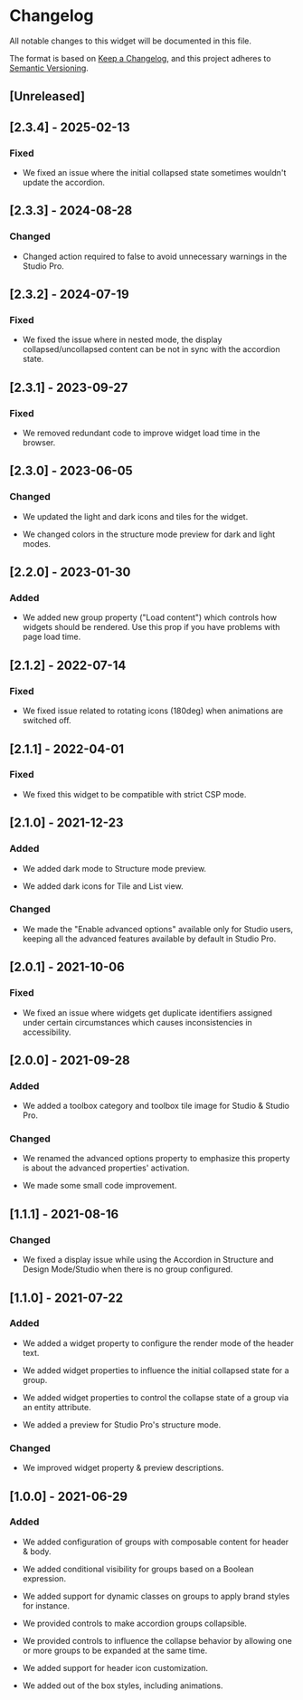 # Changelog

All notable changes to this widget will be documented in this file.

The format is based on [Keep a Changelog](https://keepachangelog.com/en/1.0.0/), and this project adheres to [Semantic Versioning](https://semver.org/spec/v2.0.0.html).

## [Unreleased]

## [2.3.4] - 2025-02-13

### Fixed

- We fixed an issue where the initial collapsed state sometimes wouldn't update the accordion.

## [2.3.3] - 2024-08-28

### Changed

- Changed action required to false to avoid unnecessary warnings in the Studio Pro.

## [2.3.2] - 2024-07-19

### Fixed

- We fixed the issue where in nested mode, the display collapsed/uncollapsed content can be not in sync with the accordion state.

## [2.3.1] - 2023-09-27

### Fixed

- We removed redundant code to improve widget load time in the browser.

## [2.3.0] - 2023-06-05

### Changed

- We updated the light and dark icons and tiles for the widget.

- We changed colors in the structure mode preview for dark and light modes.

## [2.2.0] - 2023-01-30

### Added

- We added new group property ("Load content") which controls how widgets should be rendered. Use this prop if you have problems with page load time.

## [2.1.2] - 2022-07-14

### Fixed

- We fixed issue related to rotating icons (180deg) when animations are switched off.

## [2.1.1] - 2022-04-01

### Fixed

- We fixed this widget to be compatible with strict CSP mode.

## [2.1.0] - 2021-12-23

### Added

- We added dark mode to Structure mode preview.

- We added dark icons for Tile and List view.

### Changed

- We made the "Enable advanced options" available only for Studio users, keeping all the advanced features available by default in Studio Pro.

## [2.0.1] - 2021-10-06

### Fixed

- We fixed an issue where widgets get duplicate identifiers assigned under certain circumstances which causes inconsistencies in accessibility.

## [2.0.0] - 2021-09-28

### Added

- We added a toolbox category and toolbox tile image for Studio & Studio Pro.

### Changed

- We renamed the advanced options property to emphasize this property is about the advanced properties' activation.

- We made some small code improvement.

## [1.1.1] - 2021-08-16

### Changed

- We fixed a display issue while using the Accordion in Structure and Design Mode/Studio when there is no group configured.

## [1.1.0] - 2021-07-22

### Added

- We added a widget property to configure the render mode of the header text.

- We added widget properties to influence the initial collapsed state for a group.

- We added widget properties to control the collapse state of a group via an entity attribute.

- We added a preview for Studio Pro's structure mode.

### Changed

- We improved widget property & preview descriptions.

## [1.0.0] - 2021-06-29

### Added

- We added configuration of groups with composable content for header & body.

- We added conditional visibility for groups based on a Boolean expression.

- We added support for dynamic classes on groups to apply brand styles for instance.

- We provided controls to make accordion groups collapsible.

- We provided controls to influence the collapse behavior by allowing one or more groups to be expanded at the same time.

- We added support for header icon customization.

- We added out of the box styles, including animations.
